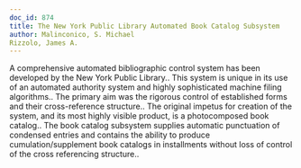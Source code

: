 ```yaml
---
doc_id: 874
title: The New York Public Library Automated Book Catalog Subsystem
author: Malinconico, S. Michael
Rizzolo, James A.
---
```


A comprehensive automated bibliographic control system has been developed by
the New York Public Library.. This system is unique in its use of an automated 
authority system and highly sophisticated machine  filing algorithms.. The 
primary aim was the rigorous control of established forms and their 
cross-reference structure.. The original impetus for creation of the system,
and its most highly visible product, is a photocomposed book catalog.. The 
book catalog subsystem supplies automatic punctuation of condensed entries and
contains the ability to produce cumulation/supplement book catalogs in 
installments without loss of control of the cross referencing structure..